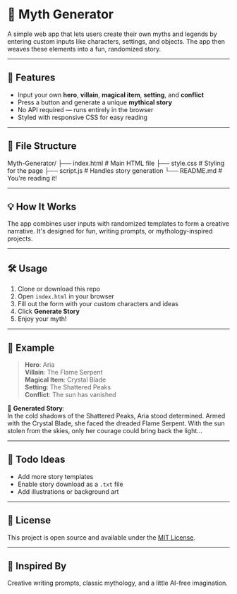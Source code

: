 # 🌌 Myth Generator

A simple web app that lets users create their own myths and legends by entering custom inputs like characters, settings, and objects. The app then weaves these elements into a fun, randomized story.

---

## 🚀 Features

- Input your own **hero**, **villain**, **magical item**, **setting**, and **conflict**
- Press a button and generate a unique **mythical story**
- No API required — runs entirely in the browser
- Styled with responsive CSS for easy reading

---

## 📁 File Structure

Myth-Generator/
├── index.html # Main HTML file
├── style.css # Styling for the page
├── script.js # Handles story generation
└── README.md # You're reading it!

---

## 💡 How It Works

The app combines user inputs with randomized templates to form a creative narrative. It's designed for fun, writing prompts, or mythology-inspired projects.

---

## 🛠️ Usage

1. Clone or download this repo  
2. Open `index.html` in your browser  
3. Fill out the form with your custom characters and ideas  
4. Click **Generate Story**  
5. Enjoy your myth!

---

## 🎨 Example

> **Hero**: Aria  
> **Villain**: The Flame Serpent  
> **Magical Item**: Crystal Blade  
> **Setting**: The Shattered Peaks  
> **Conflict**: The sun has vanished  

📝 **Generated Story**:  
In the cold shadows of the Shattered Peaks, Aria stood determined. Armed with the Crystal Blade, she faced the dreaded Flame Serpent. With the sun stolen from the skies, only her courage could bring back the light...

---

## 📌 Todo Ideas

- Add more story templates  
- Enable story download as a `.txt` file  
- Add illustrations or background art

---

## 📄 License

This project is open source and available under the [MIT License](LICENSE).

---

## 🧠 Inspired By

Creative writing prompts, classic mythology, and a little AI-free imagination.

